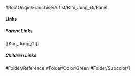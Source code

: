 #RootOrigin/Franchise/Artist/Kim_Jung_Gi/Panel
#### Links
##### Parent Links
[[Kim_Jung_Gi]]
##### Children Links
#Folder/Reference
#Folder/Color/Green
#Folder/Subcolor/1
